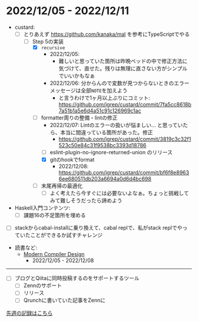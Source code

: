 # 2022/12/05 - 2022/12/11

- custard:
    - [ ] とりあえず <https://github.com/kanaka/mal> を参考にTypeScriptでやる
        - [ ] Step 5の実装
            - [x] `recursive`
                - 2022/12/05:
                    - 難しいと思っていた箇所は昨晩ベッドの中で修正方法に気づけて、直せた。残りは無理に直さない方がシンプルでいいかもなぁ
                - 2022/12/06: 分からんので変数が見つからないときのエラーメッセージは全部`NOTE`を加えよう
                    - と言うわけで1ヶ月以上ぶりにコミット: <https://github.com/igrep/custard/commit/7fa5cc8618b7a51b1a5e6d4a51c91c126969c1ac>
            - [ ] formatter周りの整備・lintの修正
                - 2022/12/07: Lintのエラーの扱いが悩ましい... と思っていたら、本当に間違っている箇所があった。修正
                    - <https://github.com/igrep/custard/commit/3819c3c32f1523c50e84c31f9538bc3393d18786>
                - [ ] eslint-plugin-no-ignore-returned-union のリリース
                - [x] gitのhookでformat
                    - 2022/12/08: <https://github.com/igrep/custard/commit/bf6f8e89636ee680511db203a6694a0d6d4bc698>
            - [ ] 末尾再帰の最適化
                - [ ] よく考えたら今すぐには必要ないよなぁ。ちょっと挑戦してみて難しそうだったら諦めよう
- Haskell入門コンテンツ:
    - [ ] 課題16の不足箇所を埋める
- [ ] stackからcabal-installに乗り換えて、cabal replで、私がstack replでやっていたことができるか試すチャレンジ
- 読書など:
    - [Modern Compiler Design](https://www.springer.com/jp/book/9781461446989)
        - 2022/12/05 - 2022/12/08

------

- [ ] ブログとQiitaに同時投稿するのをサポートするツール
    - [ ] Zennのサポート
    - [ ] リリース
    - [ ] Qrunchに書いていた記事をZennに

[先週の記録はこちら](https://github.com/igrep/daily-commits/blob/72f999ce99e03a03d4b6af83cccaafdb84b52a45/yesterday.md)
